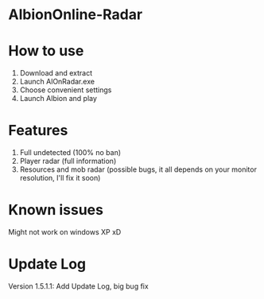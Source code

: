 # AlbionOnline-Radar

# How to use
  1. Download and extract
  2. Launch AlOnRadar.exe
  3. Choose convenient settings
  4. Launch Albion and play
# Features
 1. Full undetected (100% no ban)
 2. Player radar (full information)
 3. Resources and mob radar (possible bugs, it all depends on your monitor resolution, I'll fix it soon)
# Known issues
Might not work on windows XP xD
# Update Log
  Version 1.5.1.1:
  Add Update Log, big bug fix
